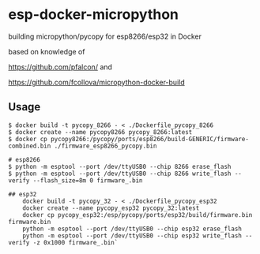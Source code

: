 # esp-docker-micropython
building micropython/pycopy for esp8266/esp32 in Docker

based on knowledge of

https://github.com/pfalcon/    and    

https://github.com/fcollova/micropython-docker-build

## Usage

```
$ docker build -t pycopy_8266 - < ./Dockerfile_pycopy_8266
$ docker create --name pycopy8266 pycopy_8266:latest
$ docker cp pycopy8266:/pycopy/ports/esp8266/build-GENERIC/firmware-combined.bin ./firmware_esp8266_pycopy.bin

# esp8266
$ python -m esptool --port /dev/ttyUSB0 --chip 8266 erase_flash
$ python -m esptool --port /dev/ttyUSB0 --chip 8266 write_flash --verify --flash_size=8m 0 firmware_.bin

## esp32  
    docker build -t pycopy_32 - < ./Dockerfile_pycopy_esp32  
    docker create --name pycopy_esp32 pycopy_32:latest
    docker cp pycopy_esp32:/esp/pycopy/ports/esp32/build/firmware.bin firmware.bin
    python -m esptool --port /dev/ttyUSB0 --chip esp32 erase_flash  
    python -m esptool --port /dev/ttyUSB0 --chip esp32 write_flash --verify -z 0x1000 firmware_.bin`
